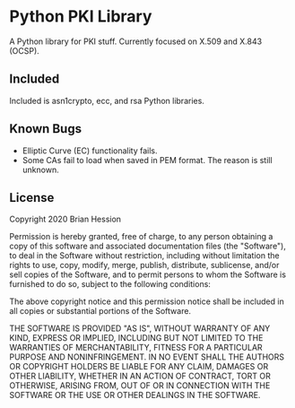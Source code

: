 # Python PKI Library

A Python library for PKI stuff. Currently focused on X.509 and X.843 (OCSP).

## Included

Included is asn1crypto, ecc, and rsa Python libraries.

## Known Bugs

* Elliptic Curve (EC) functionality fails.
* Some CAs fail to load when saved in PEM format. The reason is still 
  unknown.

## License

Copyright 2020 Brian Hession

Permission is hereby granted, free of charge, to any person obtaining a copy of this software and associated documentation files (the "Software"), to deal in the Software without restriction, including without limitation the rights to use, copy, modify, merge, publish, distribute, sublicense, and/or sell copies of the Software, and to permit persons to whom the Software is furnished to do so, subject to the following conditions:

The above copyright notice and this permission notice shall be included in all copies or substantial portions of the Software.

THE SOFTWARE IS PROVIDED "AS IS", WITHOUT WARRANTY OF ANY KIND, EXPRESS OR IMPLIED, INCLUDING BUT NOT LIMITED TO THE WARRANTIES OF MERCHANTABILITY, FITNESS FOR A PARTICULAR PURPOSE AND NONINFRINGEMENT. IN NO EVENT SHALL THE AUTHORS OR COPYRIGHT HOLDERS BE LIABLE FOR ANY CLAIM, DAMAGES OR OTHER LIABILITY, WHETHER IN AN ACTION OF CONTRACT, TORT OR OTHERWISE, ARISING FROM, OUT OF OR IN CONNECTION WITH THE SOFTWARE OR THE USE OR OTHER DEALINGS IN THE SOFTWARE.
